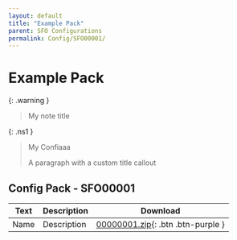 ```yaml
---
layout: default
title: "Example Pack"
parent: SFO Configurations
permalink: Config/SFO00001/
---
```

# Example Pack

{: .warning }
> My note title

{: .ns1 }
> My Confiaaa
>
> A paragraph with a custom title callout

## Config Pack - SFO00001

| Text | Description | Download |
|------|----------|:-------------:|
| Name | Description | [00000001.zip](00000001.zip){: .btn .btn-purple } | 
 


